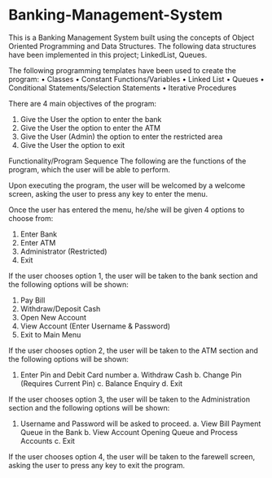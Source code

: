 # Banking-Management-System

This is a Banking Management System built using the concepts of Object Oriented Programming and Data Structures. 
The following data structures have been implemented in this project; LinkedList, Queues.

The following programming templates have been used to create the program:
•	Classes
•	Constant Functions/Variables
•	Linked List
•	Queues
•	Conditional Statements/Selection Statements
•	Iterative Procedures

There are 4 main objectives of the program:

1.	Give the User the option to enter the bank
2.	Give the User the option to enter the ATM
3.	Give the User (Admin) the option to enter the restricted area
4.	Give the User the option to exit

Functionality/Program Sequence
The following are the functions of the program, which the user will be able to perform. 

Upon executing the program, the user will be welcomed by a welcome screen, asking the user to press any key to enter the menu.

Once the user has entered the menu, he/she will be given 4 options to choose from:

1.	Enter Bank
2.	Enter ATM
3.	Administrator (Restricted)
4.	Exit

If the user chooses option 1, the user will be taken to the bank section and the following options will be shown:
1.	Pay Bill
2.	Withdraw/Deposit Cash
3.	Open New Account
4.	View Account (Enter Username & Password)
5.	Exit to Main Menu

If the user chooses option 2, the user will be taken to the ATM section and the following options will be shown:
1.	Enter Pin and Debit Card number
    a.	Withdraw Cash
    b.	Change Pin (Requires Current Pin)
    c.	Balance Enquiry
    d.	Exit
    
If the user chooses option 3, the user will be taken to the Administration section and the following options will be shown:
1.	Username and Password will be asked to proceed.
    a.	View Bill Payment Queue in the Bank
    b.	View Account Opening Queue and Process Accounts
    c.	Exit
    
If the user chooses option 4, the user will be taken to the farewell screen, asking the user to press any key to exit the program.
